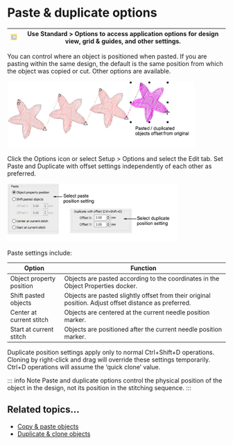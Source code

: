 # Paste & duplicate options

| ![Options00024.png](assets/Options00024.png) | Use Standard > Options to access application options for design view, grid & guides, and other settings. |
| -------------------------------------------- | -------------------------------------------------------------------------------------------------------- |

You can control where an object is positioned when pasted. If you are pasting within the same design, the default is the same position from which the object was copied or cut. Other options are available.

![DuplicateRepeatOffsets.png](assets/DuplicateRepeatOffsets.png)

Click the Options icon or select Setup > Options and select the Edit tab. Set Paste and Duplicate with offset settings independently of each other as preferred.

![settings00027.png](assets/settings00027.png)

Paste settings include:

| Option                   | Function                                                                                              |
| ------------------------ | ----------------------------------------------------------------------------------------------------- |
| Object property position | Objects are pasted according to the coordinates in the Object Properties docker.                      |
| Shift pasted objects     | Objects are pasted slightly offset from their original position. Adjust offset distance as preferred. |
| Center at current stitch | Objects are centered at the current needle position marker.                                           |
| Start at current stitch  | Objects are positioned after the current needle position marker.                                      |

Duplicate position settings apply only to normal Ctrl+Shift+D operations. Cloning by right-click and drag will override these settings temporarily. Ctrl+D operations will assume the ‘quick clone’ value.

::: info Note
Paste and duplicate options control the physical position of the object in the design, not its position in the stitching sequence.
:::

## Related topics...

- [Copy & paste objects](../../Modifying/combine/Copy_paste_objects)
- [Duplicate & clone objects](../../Modifying/combine/Duplicate_clone_objects)
